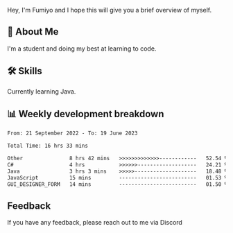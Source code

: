 
Hey, I'm Fumiyo and I hope this will give you a brief overview of myself.


## 🚀 About Me
I'm a student and doing my best at learning to code.


## 🛠 Skills

Currently learning Java.


## 📊 Weekly development breakdown
<!--START_SECTION:waka-->

```txt
From: 21 September 2022 - To: 19 June 2023

Total Time: 16 hrs 33 mins

Other               8 hrs 42 mins   >>>>>>>>>>>>>------------   52.54 %
C#                  4 hrs           >>>>>>-------------------   24.21 %
Java                3 hrs 3 mins    >>>>>--------------------   18.48 %
JavaScript          15 mins         -------------------------   01.53 %
GUI_DESIGNER_FORM   14 mins         -------------------------   01.50 %
```

<!--END_SECTION:waka-->


## Feedback

If you have any feedback, please reach out to me via Discord
